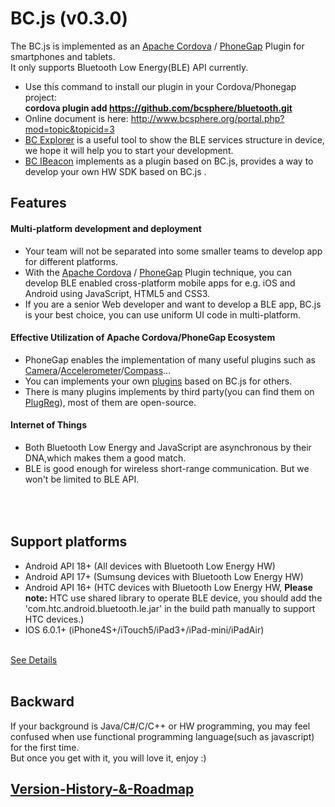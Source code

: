 BC.js (v0.3.0)
===================================
The BC.js is implemented as an [Apache Cordova](http://cordova.apache.org) / [PhoneGap](http://phonegap.com) Plugin for smartphones and tablets.
</br>It only supports Bluetooth Low Energy(BLE) API currently.
  
  * Use this command to install our plugin in your Cordova/Phonegap project: <br/>
    <b>cordova plugin add https://github.com/bcsphere/bluetooth.git </b> <br/>
  * Online document is here: http://www.bcsphere.org/portal.php?mod=topic&topicid=3 <br/>
  * [BC Explorer](https://github.com/bcsphere/bcexplorer) is a useful tool to show the BLE services structure in device, we hope it will help you to start your development.
  * [BC IBeacon](https://github.com/bcsphere/ibeacon) implements as a plugin based on BC.js, provides a way to develop your own HW SDK based on BC.js .
  
Features
-----------------------------------
#### Multi-platform development and deployment 
* Your team will not be separated into some smaller teams to develop app for different platforms.
* With the [Apache Cordova](http://cordova.apache.org) / [PhoneGap](http://phonegap.com) Plugin technique,
  you can develop BLE enabled cross-platform mobile apps for e.g. iOS and Android using JavaScript, HTML5 and CSS3.
* If you are a senior Web developer and want to develop a BLE app, BC.js is your best choice, you can use uniform UI code in multi-platform.

#### Effective Utilization of Apache Cordova/PhoneGap Ecosystem
* PhoneGap enables the implementation of many useful plugins such as  [Camera](http://docs.phonegap.com/en/edge/cordova_camera_camera.md.html#Camera)/[Accelerometer](http://docs.phonegap.com/en/edge/cordova_accelerometer_accelerometer.md.html#Accelerometer)/[Compass](http://docs.phonegap.com/en/edge/cordova_compass_compass.md.html#Compass)...
* You can implements your own [plugins](http://docs.phonegap.com/en/3.3.0/guide_hybrid_plugins_index.md.html#Plugin%20Development%20Guide) based on BC.js for others.
* There is many plugins implements by third party(you can find them on [PlugReg](http://plugreg.com/)), most of them are open-source.

#### Internet of Things
* Both Bluetooth Low Energy and JavaScript are asynchronous by their DNA,which makes them a good match. 
* BLE is good enough for wireless short-range communication. But we won't be limited to BLE API.
  
</br></br>
Support platforms
-----------------------------------
* Android API 18+ (All devices with Bluetooth Low Energy HW)
* Android API 17+ (Sumsung devices with Bluetooth Low Energy HW)
* Android API 16+ (HTC devices with Bluetooth Low Energy HW, <b>Please note:</b> HTC use shared library to operate BLE device, you should add the 'com.htc.android.bluetooth.le.jar' in the build path manually to support HTC devices.)
* IOS 6.0.1+  (iPhone4S+/iTouch5/iPad3+/iPad-mini/iPadAir)

</br>[See Details](http://www.bcsphere.org/document/supportplatforms.html)
</br></br>

Backward
-----------------------------------
If your background is Java/C#/C/C++ or HW programming, you may feel confused when use functional programming language(such as javascript) for the first time.
</br>But once you get with it, you will love it, enjoy :)

[Version-History-&-Roadmap](https://github.com/bcsphere/bluetooth/wiki/Version-History-&-Roadmap)
-----------------------------------

